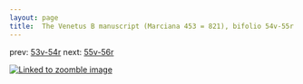 ```yaml
---
layout: page
title:  The Venetus B manuscript (Marciana 453 = 821), bifolio 54v-55r
---
```


prev: [53v-54r](../53v-54r/) next: [55v-56r](../55v-56r/)



[![Linked to zoomble image](http://www.homermultitext.org/iipsrv?IIIF=/project/homer/pyramidal/deepzoom/hmt/vbbifolio/v1/vb_54v_55r.tif/full/2000,/0/default.jpg)](http://www.homermultitext.org/ict2/?urn=urn:cite2:hmt:vbbifolio.v1:vb_54v_55r)

